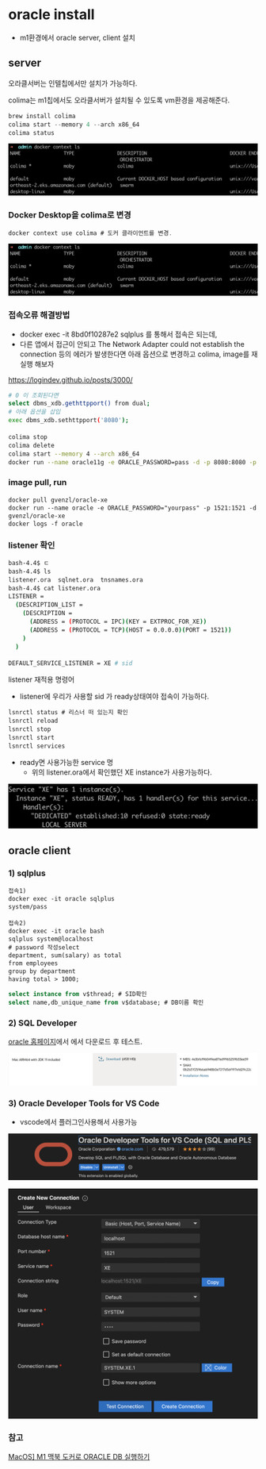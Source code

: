 # oracle install

- m1환경에서 oracle server, client 설치



## server

오라클서버는 인텔칩에서만 설치가 가능하다.

colima는 m1칩에서도 오라클서버가 설치될 수 있도록 vm환경을 제공해준다.

```jsx
brew install colima
colima start --memory 4 --arch x86_64
colima status
```

![스크린샷 2024-02-05 오후 7.24.31.png](img/01.png)



### Docker Desktop을 colima로 변경

```jsx
docker context use colima # 도커 클라이언트를 변경.
```

![스크린샷 2024-02-05 오후 7.24.31.png](img/05.png)







### 접속오류 해결방법

- docker exec -it 8bd0f10287e2 sqlplus 를 통해서 접속은 되는데,
- 다른 앱에서 접근이 안되고 The Network Adapter could not establish the connection   등의 에러가 발생한다면
  아래 옵션으로 변경하고 colima, image를 재실행 해보자

https://logindev.github.io/posts/3000/

~~~sh
# 0 이 조회된다면
select dbms_xdb.gethttpport() from dual; 
# 아래 옵션을 삽입
exec dbms_xdb.sethttpport('8080');

colima stop
colima delete
colima start --memory 4 --arch x86_64
docker run --name oracle11g -e ORACLE_PASSWORD=pass -d -p 8080:8080 -p 1521:1521 jaspeen/oracle-xe-11g
~~~





### image pull, run

~~~
docker pull gvenzl/oracle-xe
docker run --name oracle -e ORACLE_PASSWORD="yourpass" -p 1521:1521 -d gvenzl/oracle-xe
docker logs -f oracle
~~~





### listener 확인

```sh
bash-4.4$ ㄷ
bash-4.4$ ls
listener.ora  sqlnet.ora  tnsnames.ora
bash-4.4$ cat listener.ora
LISTENER =
  (DESCRIPTION_LIST =
    (DESCRIPTION =
      (ADDRESS = (PROTOCOL = IPC)(KEY = EXTPROC_FOR_XE))
      (ADDRESS = (PROTOCOL = TCP)(HOST = 0.0.0.0)(PORT = 1521))
    )
  )

DEFAULT_SERVICE_LISTENER = XE # sid
```

listener 재적용 명령어

- listener에 우리가 사용할 sid 가 ready상태여야 접속이 가능하다.

```jsx
lsnrctl status # 리스너 떠 있는지 확인
lsnrctl reload
lsnrctl stop
lsnrctl start
lsnrctl services
```

- ready면 사용가능한 service 명
  - 위의 listener.ora에서 확인했던 XE instance가 사용가능하다.

![스크린샷 2024-02-05 오후 7.27.51.png](img/04.png)





## oracle client



### 1) sqlplus

~~~
접속1)
docker exec -it oracle sqlplus
system/pass 

접속2)
docker exec -it oracle bash
sqlplus system@localhost 
# password 작성select
department, sum(salary) as total
from employees
group by department
having total > 1000;
~~~

~~~sql
select instance from v$thread; # SID확인
select name,db_unique_name from v$database; # DB이름 확인
~~~





### 2) SQL Developer

[oracle 홈페이지](https://www.oracle.com/database/sqldeveloper/technologies/download/)에서 에서 다운로드 후 테스트.

![스크린샷 2024-02-11 오후 3.27.13](img/06.png)





### 3) Oracle Developer Tools for VS Code

- vscode에서 플러그인사용해서 사용가능

![스크린샷 2024-02-05 오후 7.22.44.png](img/02.png)

![스크린샷 2024-02-05 오후 7.23.20.png](img/03.png)







### 참고

[MacOS\] M1 맥북 도커로 ORACLE DB 실행하기](https://shanepark.tistory.com/400)

